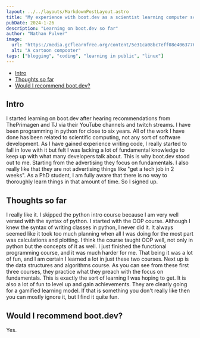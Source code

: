 ```yaml
---
layout: ../../layouts/MarkdownPostLayout.astro
title: "My experience with boot.dev as a scientist learning computer science"
pubDate: 2024-1-26
description: "Learning on boot.dev so far"
author: "Nathan Pulver"
image:
  url: "https://media.gcflearnfree.org/content/5e31ca08bc7eff08e4063776_01_29_2020/ProgrammingIllustration.png"
  alt: "A cartoon compooter"
tags: ["blogging", "coding", "learning in public", "linux"]
---
```


<!--toc:start-->

- [Intro](#intro)
- [Thoughts so far](#thoughts-so-far)
- [Would I recommend boot.dev?](#would-i-reccommend-bootdev)
<!--toc:end-->

## Intro

I started learning on boot.dev after hearing recommendations from ThePrimagen and TJ via their YouTube channels and twitch streams. I have been programming in python for close to six years. All of the work I have done has been related to scientific computing, not any sort of software development. As I have gained experience writing code, I really started to fall in love with it but felt I was lacking a lot of fundamental knowledge to keep up with what many developers talk about. This is why boot.dev stood out to me. Starting from the advertising they focus on fundamentals. I also really like that they are not advertising things like "get a tech job in 2 weeks". As a PhD student, I am fully aware that there is no way to thoroughly learn things in that amount of time. So I signed up.

## Thoughts so far

I really like it. I skipped the python intro course because I am very well versed with the syntax of python. I started with the OOP course. Although I knew the syntax of writing classes in python, I never did it. It always seemed like it took too much planning when all I was doing for the most part was calculations and plotting. I think the course taught OOP well, not only in python but the concepts of it as well. I just finished the functional programming course, and it was much harder for me. That being it was a lot of fun, and I am certain I learned a lot in just these two courses. Next up is the data structures and algorithms course. As you can see from these first three courses, they practice what they preach with the focus on fundamentals. This is exactly the sort of learning I was hoping to get. It is also a lot of fun to level up and gain achievements. They are clearly going for a gamified learning model. If that is something you don't really like then you can mostly ignore it, but I find it quite fun.

## Would I recommend boot.dev?

Yes.
